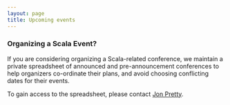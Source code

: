 ```yaml
---
layout: page
title: Upcoming events
---
```


<div id="eventspane" class="events-page"> </div>

<div style="clear:both"> </div>

### Organizing a Scala Event?

If you are considering organizing a Scala-related conference, we maintain a
private spreadsheet of announced and pre-announcement conferences to help
organizers co-ordinate their plans, and avoid choosing conflicting dates for
their events.

To gain access to the spreadsheet, please contact [Jon
Pretty](https://twitter.com/propensive/).

